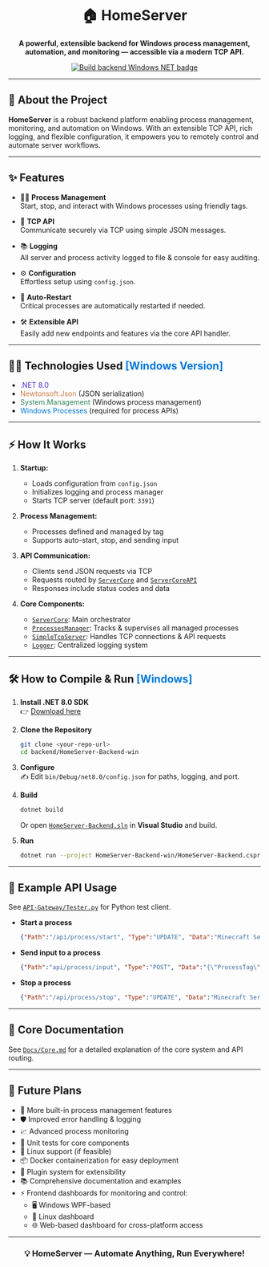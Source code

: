 <div align="center">
  
# 🏠 HomeServer
      
**A powerful, extensible backend for Windows process management,<br/> automation, and monitoring — accessible via a modern TCP API.**

[![Build backend Windows NET badge](https://github.com/nadav26740/HomeServer/actions/workflows/dotnet.yml/badge.svg)](https://github.com/nadav26740/HomeServer/actions/workflows/dotnet.yml)

</div>

---

## 🚀 About the Project

**HomeServer** is a robust backend platform enabling process management, monitoring, and automation on Windows. With an extensible TCP API, rich logging, and flexible configuration, it empowers you to remotely control and automate server workflows.

---

## ✨ Features

- 🧑‍💻 **Process Management**  
  Start, stop, and interact with Windows processes using friendly tags.

- 🔌 **TCP API**  
  Communicate securely via TCP using simple JSON messages.

- 📚 **Logging**  
  All server and process activity logged to file & console for easy auditing.

- ⚙️ **Configuration**  
  Effortless setup using `config.json`.

- 🔄 **Auto-Restart**  
  Critical processes are automatically restarted if needed.

- 🛠️ **Extensible API**  
  Easily add new endpoints and features via the core API handler.

---

## 🧑‍💻 Technologies Used <span style="color: #0078D7;">[Windows Version]</span>

- <span style="color: #512BD4;">.NET 8.0</span>  
- <span style="color: #D17A45;">Newtonsoft.Json</span> (JSON serialization)  
- <span style="color: #2F855A;">System.Management</span> (Windows process management)  
- <span style="color: #0078D7;">Windows Processes</span> (required for process APIs)  

---

## ⚡ How It Works

1. **Startup:**  
   - Loads configuration from `config.json`
   - Initializes logging and process manager
   - Starts TCP server (default port: `3391`)

2. **Process Management:**  
   - Processes defined and managed by tag  
   - Supports auto-start, stop, and sending input

3. **API Communication:**  
   - Clients send JSON requests via TCP  
   - Requests routed by [`ServerCore`](backend/HomeServer-Backend-win/Core/ServerCore.cs) and [`ServerCoreAPI`](backend/HomeServer-Backend-win/Core/ServerCoreAPI.cs)  
   - Responses include status codes and data

4. **Core Components:**  
   - [`ServerCore`](backend/HomeServer-Backend-win/Core/ServerCore.cs): Main orchestrator  
   - [`ProcessesManager`](backend/HomeServer-Backend-win/ProcessesManager.cs): Tracks & supervises all managed processes  
   - [`SimpleTcpServer`](backend/HomeServer-Backend-win/Communication/SimpleTcpServer.cs): Handles TCP connections & API requests  
   - [`Logger`](backend/HomeServer-Backend-win/Logger.cs): Centralized logging system  

---

## 🛠️ How to Compile & Run <span style="color:#0078D7;">[Windows]</span>

1. **Install .NET 8.0 SDK**  
   👉 [Download here](https://dotnet.microsoft.com/download/dotnet/8.0)

2. **Clone the Repository**

   ```sh
   git clone <your-repo-url>
   cd backend/HomeServer-Backend-win
   ```

3. **Configure**  
   ✍️ Edit `bin/Debug/net8.0/config.json` for paths, logging, and port.

4. **Build**

   ```sh
   dotnet build
   ```
   Or open [`HomeServer-Backend.sln`](backend/HomeServer-Backend-win/HomeServer-Backend.sln) in **Visual Studio** and build.

5. **Run**

   ```sh
   dotnet run --project HomeServer-Backend-win/HomeServer-Backend.csproj
   ```

---

## 📡 Example API Usage

See [`API-Gateway/Tester.py`](backend/API-Gateway/Tester.py) for Python test client.

- **Start a process**
  ```json
  {"Path":"/api/process/start", "Type":"UPDATE", "Data":"Minecraft Server"}
  ```
- **Send input to a process**
  ```json
  {"Path":"api/process/input", "Type":"POST", "Data":"{\"ProcessTag\": \"Minecraft Server\", \"Input\": \"say hello API\"}"}
  ```
- **Stop a process**
  ```json
  {"Path":"/api/process/stop", "Type":"UPDATE", "Data":"Minecraft Server"}
  ```

---

## 📖 Core Documentation

See [`Docs/Core.md`](backend/HomeServer-Backend-win/Docs/Core.md) for a detailed explanation of the core system and API routing.

---

## 🌱 Future Plans

- 🚀 More built-in process management features
- 🛡️ Improved error handling & logging
- 📈 Advanced process monitoring
- 🧪 Unit tests for core components
- 🐧 Linux support (if feasible)
- 📦 Docker containerization for easy deployment
- 🔌 Plugin system for extensibility
- 📚 Comprehensive documentation and examples
- ⚡ Frontend dashboards for monitoring and control:
  - 🖥️ Windows WPF-based
  - 🐧 Linux dashboard
  - 🌐 Web-based dashboard for cross-platform access

---

<div align="center">

### 💡 **HomeServer — Automate Anything, Run Everywhere!**

</div>
